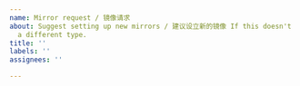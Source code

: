 ```yaml
---
name: Mirror request / 镜像请求
about: Suggest setting up new mirrors / 建议设立新的镜像 If this doesn't look right, choose
  a different type.
title: ''
labels: ''
assignees: ''

---
```



